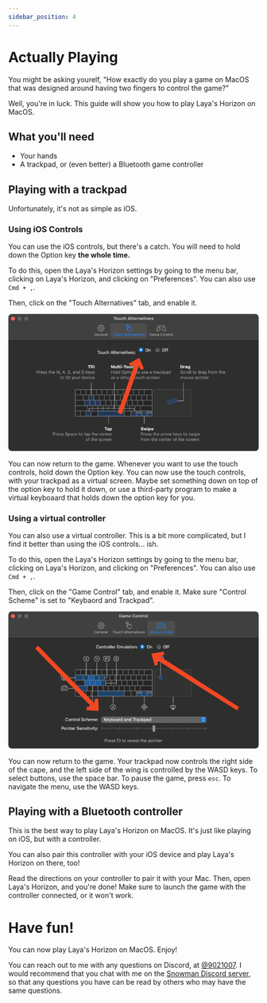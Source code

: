 ```yaml
---
sidebar_position: 4
---
```


# Actually Playing

You might be asking yourelf, "How exactly do you play a game on MacOS that was designed around having two fingers to control the game?"

Well, you're in luck. This guide will show you how to play Laya's Horizon on MacOS.

## What you'll need

- Your hands
- A trackpad, or (even better) a Bluetooth game controller

## Playing with a trackpad

Unfortunately, it's not as simple as iOS.

### Using iOS Controls

You can use the iOS controls, but there's a catch. You will need to hold down the Option key **the whole time.**

To do this, open the Laya's Horizon settings by going to the menu bar, clicking on Laya's Horizon, and clicking on "Preferences". You can also use `Cmd + ,`.

Then, click on the "Touch Alternatives" tab, and enable it.

![Touch Alternatives Menu](img/image-10.png)

You can now return to the game. Whenever you want to use the touch controls, hold down the Option key. You can now use the touch controls, with your trackpad as a virtual screen. Maybe set something down on top of the option key to hold it down, or use a third-party program to make a virtual keyboaard that holds down the option key for you.

### Using a virtual controller

You can also use a virtual controller. This is a bit more complicated, but I find it better than using the iOS controls... ish.

To do this, open the Laya's Horizon settings by going to the menu bar, clicking on Laya's Horizon, and clicking on "Preferences". You can also use `Cmd + ,`.

Then, click on the "Game Control" tab, and enable it. Make sure "Control Scheme" is set to "Keybaord and Trackpad".

![Game Control Menu](img/image-11.png)

You can now return to the game. Your trackpad now controls the right side of the cape, and the left side of the wing is controlled by the WASD keys. To select buttons, use the space bar. To pause the game, press `esc`. To navigate the menu, use the WASD keys.

## Playing with a Bluetooth controller

This is the best way to play Laya's Horizon on MacOS. It's just like playing on iOS, but with a controller.

You can also pair this controller with your iOS device and play Laya's Horizon on there, too!

Read the directions on your controller to pair it with your Mac. Then, open Laya's Horizon, and you're done! Make sure to launch the game with the controller connected, or it won't work.

# Have fun!

You can now play Laya's Horizon on MacOS. Enjoy!

You can reach out to me with any questions on Discord, at [@9021007](https://discord.com/users/363450765307805696). I would recommend that you chat with me on the [Snowman Discord server](https://discord.gg/snowman), so that any questions you have can be read by others who may have the same questions.